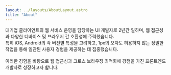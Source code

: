 ```yaml
---
layout: ../layouts/AboutLayout.astro
title: "About"
---
```


대기업 클라이언트의 웹 서비스 운영을 담당하는 UI 개발자로 2년간 일하며, 웹 접근성과 다양한 디바이스 및 브라우저 간 호환성에 주력했습니다. <br>
특히 iOS, Android의 각 버전별 특성을 고려하고, 1px의 오차도 허용하지 않는 정밀한 작업을 통해 일관된 사용자 경험을 제공하는 데 집중했습니다. <br><br>
이러한 경험을 바탕으로 웹 접근성과 크로스 브라우징 최적화에 강점을 가진 프론트엔드 개발자로 성장하고자 합니다.
